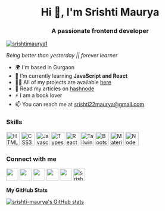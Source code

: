<h1 align="center">Hi 👋, I'm Srishti Maurya</h1>
<h3 align="center">A passionate frontend developer</h3>

<p align="left"> <a href="https://twitter.com/srishtimaurya1" target="blank"><img src="https://img.shields.io/twitter/follow/srishtimaurya1?logo=twitter&style=for-the-badge" alt="srishtimaurya1" /></a> </p>

*Being better than yesterday || forever learner*

* 🌍 I'm based in Gurgaon
* 🌱 I’m currently learning **JavaScript and React**
* 👨‍💻 All of my projects are available [here](http://srishti-maurya.netlify.app/)
* 📝 Read my articles on [hashnode](https://srishtimaurya.hashnode.dev/)
* ⚡ I am a book lover
* 📫 You can reach me at [srishti22maurya@gmail.com](mailto:srishti22maurya@gmail.com)


### Skills

<p align="left">
  <a href="https://developer.mozilla.org/en-US/docs/Glossary/HTML5" target="_blank" rel="noreferrer"><img src="https://raw.githubusercontent.com/danielcranney/readme-generator/main/public/icons/skills/html5-colored.svg" width="36" height="36" alt="HTML5" /></a>
  <a href="https://www.w3.org/TR/CSS/#css" target="_blank" rel="noreferrer"><img src="https://raw.githubusercontent.com/danielcranney/readme-generator/main/public/icons/skills/css3-colored.svg" width="36" height="36" alt="CSS3" /></a>
<a href="https://developer.mozilla.org/en-US/docs/Web/JavaScript" target="_blank" rel="noreferrer"><img src="https://raw.githubusercontent.com/danielcranney/readme-generator/main/public/icons/skills/javascript-colored.svg" width="36" height="36" alt="Javascript" /></a>
<a href="https://www.typescriptlang.org/" target="_blank" rel="noreferrer"><img src="https://raw.githubusercontent.com/danielcranney/readme-generator/main/public/icons/skills/typescript-colored.svg" width="36" height="36" alt="Typescript" /></a>
  <a href="https://reactjs.org/" target="_blank" rel="noreferrer"><img src="https://raw.githubusercontent.com/danielcranney/readme-generator/main/public/icons/skills/react-colored.svg" width="36" height="36" alt="React" /></a>
<a href="https://tailwindcss.com/" target="_blank" rel="noreferrer"><img src="https://raw.githubusercontent.com/danielcranney/readme-generator/main/public/icons/skills/tailwindcss-colored.svg" width="36" height="36" alt="TailwindCSS" /></a>
<a href="https://getbootstrap.com/" target="_blank" rel="noreferrer"><img src="https://raw.githubusercontent.com/danielcranney/readme-generator/main/public/icons/skills/bootstrap-colored.svg" width="36" height="36" alt="Bootstrap" /></a>
<a href="https://mui.com/" target="_blank" rel="noreferrer"><img src="https://raw.githubusercontent.com/danielcranney/readme-generator/main/public/icons/skills/materialui-colored.svg" width="36" height="36" alt="Material UI" /></a>
<a href="https://nodejs.org/en/" target="_blank" rel="noreferrer"><img src="https://raw.githubusercontent.com/danielcranney/readme-generator/main/public/icons/skills/nodejs-colored.svg" width="36" height="36" alt="NodeJS" /></a>
</p>


### Connect with me

<p align="left"> 
    <a href="https://www.github.com/srishti-maurya" target="_blank" rel="noreferrer"><img src="https://raw.githubusercontent.com/danielcranney/readme-generator/main/public/icons/socials/github.svg" width="32" height="32" /></a> 
    <a href="https://www.linkedin.com/in/mauryasrishti22/" target="_blank" rel="noreferrer"><img src="https://raw.githubusercontent.com/danielcranney/readme-generator/main/public/icons/socials/linkedin.svg" width="32" height="32" /></a> 
    <a href="https://www.twitter.com/SrishtiMaurya1?s=09" target="_blank" rel="noreferrer"><img src="https://raw.githubusercontent.com/danielcranney/readme-generator/main/public/icons/socials/twitter.svg" width="32" height="32" /></a> 
<a href="https://codesandbox.io/u/srishti-maurya" target="_blank" rel="noreferrer"><img src="https://raw.githubusercontent.com/danielcranney/readme-generator/main/public/icons/socials/codesandbox.svg" width="32" height="32" /></a> 
<a href="https://discord.com/users/Srishti Maurya#9317" target="_blank" rel="noreferrer"><img src="https://raw.githubusercontent.com/danielcranney/readme-generator/main/public/icons/socials/discord.svg" width="32" height="32" /></a> 
  <a href="https://hashnode.com/@SrishtiMaurya" target="_blank" rel="noreferrer"><img src="https://raw.githubusercontent.com/rahuldkjain/github-profile-readme-generator/master/src/images/icons/Social/hashnode.svg" alt="srishtimaurya" width="32" height="32"/></a>
</p>

<b>My GitHub Stats</b>

<a href="http://www.github.com/srishti-maurya"><img src="https://github-readme-stats.vercel.app/api?username=srishti-maurya&show_icons=true&hide=&count_private=true&title_color=0891b2&text_color=ffffff&icon_color=0891b2&bg_color=1c1917&hide_border=true&show_icons=true" alt="srishti-maurya's GitHub stats" /></a>
